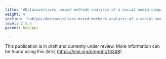 ```yaml
---
title: '#Datasaveslives: mixed methods analysis of a social media campaign to promote the benefits of using health data for research purposes'
weight: 4
section: 'hub/ppi/datasaveslives-mixed-methods-analysis-of-a-social-media-campaign-to-promote-the-benefits-of-using-health-data-for-research-purposes'
level: 2.5.4
parent: hub/ppi

---
```


This publication is in draft and currently under review.  More information can be found using this [link] (https://jmir.org/preprint/16348).
